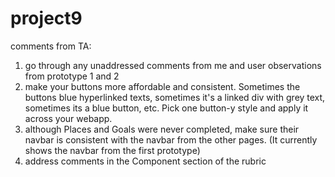# project9
comments from TA:
1) go through any unaddressed comments from me and user observations from prototype 1 and 2
2) make your buttons more affordable and consistent. Sometimes the buttons blue hyperlinked texts, sometimes it's a linked div with grey text, sometimes its a blue button, etc. Pick one button-y style and apply it across your webapp.
3) although Places and Goals were never completed, make sure their navbar is consistent with the navbar from the other pages. (It currently shows the navbar from the first prototype)
4) address comments in the Component section of the rubric
